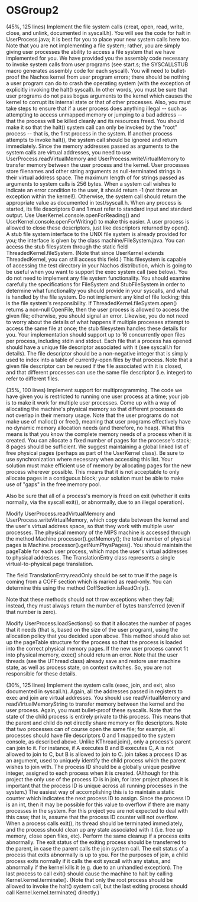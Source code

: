 # OSGroup2
(45%, 125 lines) Implement the file system calls (creat, open, read, write, close, and unlink, documented in syscall.h). You will see the code for halt in UserProcess.java; it is best for you to place your new system calls here too. Note that you are not implementing a file system; rather, you are simply giving user processes the ability to access a file system that we have implemented for you.
We have provided you the assembly code necessary to invoke system calls from user programs (see start.s; the SYSCALLSTUB macro generates assembly code for each syscall).
You will need to bullet-proof the Nachos kernel from user program errors; there should be nothing a user program can do to crash the operating system (with the exception of explicitly invoking the halt() syscall). In other words, you must be sure that user programs do not pass bogus arguments to the kernel which causes the kernel to corrupt its internal state or that of other processes. Also, you must take steps to ensure that if a user process does anything illegal -- such as attempting to access unmapped memory or jumping to a bad address -- that the process will be killed cleanly and its resources freed.
You should make it so that the halt() system call can only be invoked by the "root" process -- that is, the first process in the system. If another process attempts to invoke halt(), the system call should be ignored and return immediately.
Since the memory addresses passed as arguments to the system calls are virtual addresses, you need to use UserProcess.readVirtualMemory and UserProcess.writeVirtualMemory to transfer memory between the user process and the kernel.
User processes store filenames and other string arguments as null-terminated strings in their virtual address space. The maximum length of for strings passed as arguments to system calls is 256 bytes.
When a system call wishes to indicate an error condition to the user, it should return -1 (not throw an exception within the kernel!). Otherwise, the system call should return the appropriate value as documented in test/syscall.h.
When any process is started, its file descriptors 0 and 1 must refer to standard input and standard output. Use UserKernel.console.openForReading() and UserKernel.console.openForWriting() to make this easier. A user process is allowed to close these descriptors, just like descriptors returned by open().
A stub file system interface to the UNIX file system is already provided for you; the interface is given by the class machine/FileSystem.java. You can access the stub filesystem through the static field ThreadedKernel.fileSystem. (Note that since UserKernel extends ThreadedKernel, you can still access this field.) This filesystem is capable of accessing the test directory in your Nachos distribution, which is going to be useful when you want to support the exec system call (see below). You do not need to implement any file system functionality. You should examine carefully the specifications for FileSystem and StubFileSystem in order to determine what functionality you should provide in your syscalls, and what is handled by the file system.
Do not implement any kind of file locking; this is the file system's responsibility. If ThreadedKernel.fileSystem.open() returns a non-null OpenFile, then the user process is allowed to access the given file; otherwise, you should signal an error. Likewise, you do not need to worry about the details of what happens if multiple processes attempt to access the same file at once; the stub filesystem handles these details for you.
Your implementation should support up to 16 concurrently open files per process, including stdin and stdout. Each file that a process has opened should have a unique file descriptor associated with it (see syscall.h for details). The file descriptor should be a non-negative integer that is simply used to index into a table of currently-open files by that process. Note that a given file descriptor can be reused if the file associated with it is closed, and that different processes can use the same file descriptor (i.e. integer) to refer to different files.
 

(35%, 100 lines) Implement support for multiprogramming. The code we have given you is restricted to running one user process at a time; your job is to make it work for multiple user processes.
Come up with a way of allocating the machine's physical memory so that different processes do not overlap in their memory usage. Note that the user programs do not make use of malloc() or free(), meaning that user programs effectively have no dynamic memory allocation needs (and therefore, no heap). What this means is that you know the complete memory needs of a process when it is created. You can allocate a fixed number of pages for the processe's stack; 8 pages should be sufficient.
We suggest maintaining a global linked list of free physical pages (perhaps as part of the UserKernel class). Be sure to use synchronization where necessary when accessing this list. Your solution must make efficient use of memory by allocating pages for the new process wherever possible. This means that it is not acceptable to only allocate pages in a contiguous block; your solution must be able to make use of "gaps" in the free memory pool.

Also be sure that all of a process's memory is freed on exit (whether it exits normally, via the syscall exit(), or abnormally, due to an illegal operation).

Modify UserProcess.readVirtualMemory and UserProcess.writeVirtualMemory, which copy data between the kernel and the user's virtual address space, so that they work with multiple user processes.
The physical memory of the MIPS machine is accessed through the method Machine.processor().getMemory(); the total number of physical pages is Machine.processor().getNumPhysPages(). You should maintain the pageTable for each user process, which maps the user's virtual addresses to physical addresses. The TranslationEntry class represents a single virtual-to-physical page translation.

The field TranslationEntry.readOnly should be set to true if the page is coming from a COFF section which is marked as read-only. You can determine this using the method CoffSection.isReadOnly().

Note that these methods should not throw exceptions when they fail; instead, they must always return the number of bytes transferred (even if that number is zero).

Modify UserProcess.loadSections() so that it allocates the number of pages that it needs (that is, based on the size of the user program), using the allocation policy that you decided upon above. This method should also set up the pageTable structure for the process so that the process is loaded into the correct physical memory pages. If the new user process cannot fit into physical memory, exec() should return an error.
Note that the user threads (see the UThread class) already save and restore user machine state, as well as process state, on context switches. So, you are not responsible for these details.

 

(30%, 125 lines) Implement the system calls (exec, join, and exit, also documented in syscall.h).
Again, all the addresses passed in registers to exec and join are virtual addresses. You should use readVirtualMemory and readVirtualMemoryString to transfer memory between the kernel and the user process.
Again, you must bullet-proof these syscalls.
Note that the state of the child process is entirely private to this process. This means that the parent and child do not directly share memory or file descriptors. Note that two processes can of course open the same file; for example, all processes should have file descriptors 0 and 1 mapped to the system console, as described above.
Unlike KThread.join(), only a process's parent can join to it. For instance, if A executes B and B executes C, A is not allowed to join to C, but B is allowed to join to C.
join takes a process ID as an argument, used to uniquely identify the child process which the parent wishes to join with. The process ID should be a globally unique positive integer, assigned to each process when it is created. (Although for this project the only use of the process ID is in join, for later project phases it is important that the process ID is unique across all running processes in the system.) The easiest way of accomplishing this is to maintain a static counter which indicates the next process ID to assign. Since the process ID is an int, then it may be possible for this value to overflow if there are many processes in the system. For this project you are not expected to deal with this case; that is, assume that the process ID counter will not overflow.
When a process calls exit(), its thread should be terminated immediately, and the process should clean up any state associated with it (i.e. free up memory, close open files, etc). Perform the same cleanup if a process exits abnormally.
The exit status of the exiting process should be transferred to the parent, in case the parent calls the join system call. The exit status of a process that exits abnormally is up to you. For the purposes of join, a child process exits normally if it calls the exit syscall with any status, and abnormally if the kernel kills it (e.g. due to an unhandled exception).
The last process to call exit() should cause the machine to halt by calling Kernel.kernel.terminate(). (Note that only the root process should be allowed to invoke the halt() system call, but the last exiting process should call Kernel.kernel.terminate() directly.)
